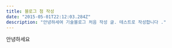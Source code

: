 ```yaml
---
title: 블로그 첨 작성
date: "2015-05-01T22:12:03.284Z"
description: "안녕하세여 기술블로그 처음 작성 글. 테스트로 작성합니다 ."
---
```


안녕하세요